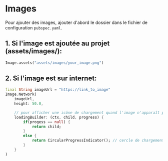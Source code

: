 # Images
Pour ajouter des images, ajouter d'abord le dossier dans le fichier de configuration `pubspec.yaml`.

## 1. Si l'image est ajoutée au projet (assets/images/):
```dart
Image.assets("assets/images/your_image.png")
```

## 2. Si l'image est sur internet: 
```dart
final String imageUrl = "https://link_to_image"
Image.Network(
    imageUrl,
    height: 50.0,

    // pour afficher une icône de chargement quand l'image n'apparaît pas encore
    loadingBuilder: (ctx, child, progress) {
        if(progess == null) {
            return child;
        }
        else {
            return CircularProgressIndicator(); // cercle de chargement
        }
    }
)
```